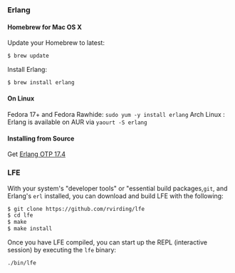 ### Erlang

#### Homebrew for Mac OS X

Update your Homebrew to latest:

```bash
$ brew update
```

Install Erlang:

```bash
$ brew install erlang
```

#### On Linux

Fedora 17+ and Fedora Rawhide: `sudo yum -y install erlang`
Arch Linux : Erlang is available on AUR via `yaourt -S erlang`

#### Installing from Source

Get [Erlang OTP 17.4](http://www.erlang.org/download.html)

### LFE

With your system's "developer tools" or "essential build packages,``git``, and Erlang's ``erl`` installed, you can download and build LFE with the following:

```bash
$ git clone https://github.com/rvirding/lfe
$ cd lfe
$ make
$ make install
```

Once you have LFE compiled, you can start up the REPL (interactive session) by executing the ``lfe`` binary:

```bash
./bin/lfe
```
